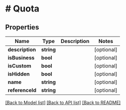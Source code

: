 # # Quota

## Properties

Name | Type | Description | Notes
------------ | ------------- | ------------- | -------------
**description** | **string** |  | [optional]
**isBusiness** | **bool** |  | [optional]
**isCustom** | **bool** |  | [optional]
**isHidden** | **bool** |  | [optional]
**name** | **string** |  | [optional]
**referenceId** | **string** |  | [optional]

[[Back to Model list]](../../README.md#models) [[Back to API list]](../../README.md#endpoints) [[Back to README]](../../README.md)
